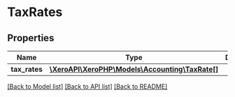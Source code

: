 # TaxRates

## Properties
Name | Type | Description | Notes
------------ | ------------- | ------------- | -------------
**tax_rates** | [**\XeroAPI\XeroPHP\Models\Accounting\TaxRate[]**](TaxRate.md) |  | [optional] 

[[Back to Model list]](../README.md#documentation-for-models) [[Back to API list]](../README.md#documentation-for-api-endpoints) [[Back to README]](../README.md)


